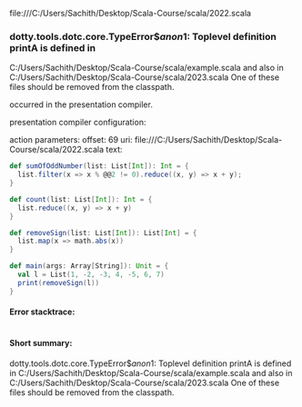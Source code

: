file:///C:/Users/Sachith/Desktop/Scala-Course/scala/2022.scala
### dotty.tools.dotc.core.TypeError$$anon$1: Toplevel definition printA is defined in
  C:/Users/Sachith/Desktop/Scala-Course/scala/example.scala
and also in
  C:/Users/Sachith/Desktop/Scala-Course/scala/2023.scala
One of these files should be removed from the classpath.

occurred in the presentation compiler.

presentation compiler configuration:


action parameters:
offset: 69
uri: file:///C:/Users/Sachith/Desktop/Scala-Course/scala/2022.scala
text:
```scala
def sumOfOddNumber(list: List[Int]): Int = {
  list.filter(x => x % @@2 != 0).reduce((x, y) => x + y);
}

def count(list: List[Int]): Int = {
  list.reduce((x, y) => x + y)
}

def removeSign(list: List[Int]): List[Int] = {
  list.map(x => math.abs(x))
}

def main(args: Array[String]): Unit = {
  val l = List(1, -2, -3, 4, -5, 6, 7)
  print(removeSign(l))
}

```



#### Error stacktrace:

```

```
#### Short summary: 

dotty.tools.dotc.core.TypeError$$anon$1: Toplevel definition printA is defined in
  C:/Users/Sachith/Desktop/Scala-Course/scala/example.scala
and also in
  C:/Users/Sachith/Desktop/Scala-Course/scala/2023.scala
One of these files should be removed from the classpath.